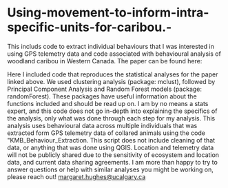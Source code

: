 # Using-movement-to-inform-intra-specific-units-for-caribou.-
This includs code to extract individual behaviours that I was interested in using GPS telemetry data and code associated with behavioural analysis of woodland caribou in Western Canada. The paper can be found here: 


Here I included code that reproduces the statistical analyses for the paper linked above. We used clustering analysis (package: mclust), followed by Principal Component Analysis and Random Forest models (package: randomForest). These packages have useful information about the functions included and should be read up on. I am by no means a stats expert, and this code does not go in-depth into explaining the specifics of the analysis, only what was done through each step for my analysis. This analysis uses behavioural data across multiple individuals that was extracted form GPS telemetry data of collared animals using the code "KMB_Behaviour_Extraction. This script does not include cleaning of that data, or anything that was done using QGIS. Location and telemetry data will not be publicly shared due to the sensitivity of ecosystem and location data, and current data sharing agreements. 
I am more than happy to try to answer questions or help with similar analyses you might be working on, please reach out! margaret.hughes@ucalgary.ca

